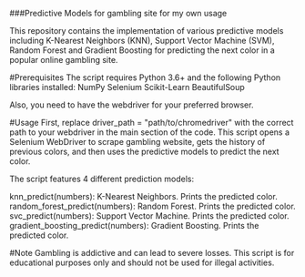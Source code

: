 ###Predictive Models for gambling site for my own usage

This repository contains the implementation of various predictive models including K-Nearest Neighbors (KNN), Support Vector Machine (SVM), Random Forest and Gradient Boosting for predicting the next color in a popular online gambling site.

#Prerequisites
The script requires Python 3.6+ and the following Python libraries installed:
NumPy
Selenium
Scikit-Learn
BeautifulSoup

Also, you need to have the webdriver for your preferred browser.

#Usage
First, replace driver_path = "path/to/chromedriver" with the correct path to your webdriver in the main section of the code. This script opens a Selenium WebDriver to scrape gambling website, gets the history of previous colors, and then uses the predictive models to predict the next color.

The script features 4 different prediction models:

knn_predict(numbers): K-Nearest Neighbors. Prints the predicted color.
random_forest_predict(numbers): Random Forest. Prints the predicted color.
svc_predict(numbers): Support Vector Machine. Prints the predicted color.
gradient_boosting_predict(numbers): Gradient Boosting. Prints the predicted color.

#Note
Gambling is addictive and can lead to severe losses. This script is for educational purposes only and should not be used for illegal activities.
